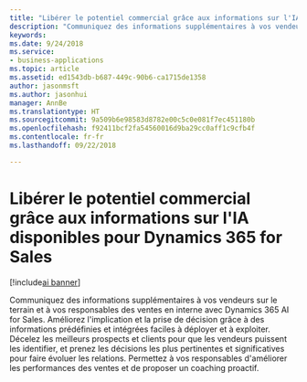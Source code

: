 ```yaml
---
title: "Libérer le potentiel commercial grâce aux informations sur l'IA disponibles pour Dynamics 365 for Sales"
description: "Communiquez des informations supplémentaires à vos vendeurs sur le terrain et à vos responsables des ventes en interne avec Dynamics 365 AI for Sales"
keywords: 
ms.date: 9/24/2018
ms.service:
- business-applications
ms.topic: article
ms.assetid: ed1543db-b687-449c-90b6-ca1715de1358
author: jasonmsft
ms.author: jasonhui
manager: AnnBe
ms.translationtype: HT
ms.sourcegitcommit: 9a509b6e98583d8782e00c5c0e081f7ec451180b
ms.openlocfilehash: f92411bcf2fa54560016d9ba29cc0aff1c9cfb4f
ms.contentlocale: fr-fr
ms.lasthandoff: 09/22/2018

---
```


# <a name="unlock-sales-potential-with-ai-driven-insights-readily-available-for-dynamics-365-for-sales"></a>Libérer le potentiel commercial grâce aux informations sur l'IA disponibles pour Dynamics 365 for Sales

[!include[ai banner](../includes/ai.md)] 

Communiquez des informations supplémentaires à vos vendeurs sur le terrain et à vos responsables des ventes en interne avec Dynamics 365 AI for Sales. Améliorez l'implication et la prise de décision grâce à des informations prédéfinies et intégrées faciles à déployer et à exploiter. Décelez les meilleurs prospects et clients pour que les vendeurs puissent les identifier, et prenez les décisions les plus pertinentes et significatives pour faire évoluer les relations. Permettez à vos responsables d'améliorer les performances des ventes et de proposer un coaching proactif. 

